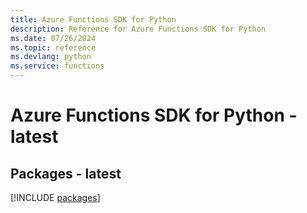 ```yaml
---
title: Azure Functions SDK for Python
description: Reference for Azure Functions SDK for Python
ms.date: 07/26/2024
ms.topic: reference
ms.devlang: python
ms.service: functions
---
```

# Azure Functions SDK for Python - latest
## Packages - latest
[!INCLUDE [packages](functions-index.md)]